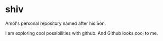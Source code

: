 # shiv
Amol's personal repository named after his Son.

I am exploring cool possibilities with github. And Github looks cool to me.
